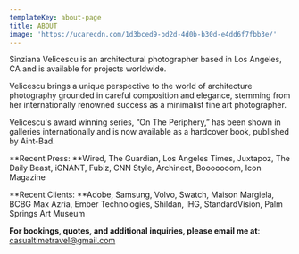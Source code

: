 ```yaml
---
templateKey: about-page
title: ABOUT
image: 'https://ucarecdn.com/1d3bced9-bd2d-4d0b-b30d-e4dd6f7fbb3e/'
---
```

Sinziana Velicescu is an architectural photographer based in Los Angeles, CA and is available for projects worldwide. 

Velicescu brings a unique perspective to the world of architecture photography grounded in careful composition and elegance, stemming from her internationally renowned success as a minimalist fine art photographer. 

Velicescu's award winning series, “On The Periphery,” has been shown in galleries internationally and is now available as a hardcover book, published by Aint-Bad.

**Recent Press: **Wired, The Guardian, Los Angeles Times, Juxtapoz, The Daily Beast, iGNANT, Fubiz, CNN Style, Archinect, Booooooom, Icon Magazine

**Recent Clients: **Adobe, Samsung, Volvo, Swatch, Maison Margiela, BCBG Max Azria, Ember Technologies, Shildan, IHG, StandardVision, Palm Springs Art Museum

**For bookings, quotes, and additional inquiries, please email me at**: casualtimetravel@gmail.com

